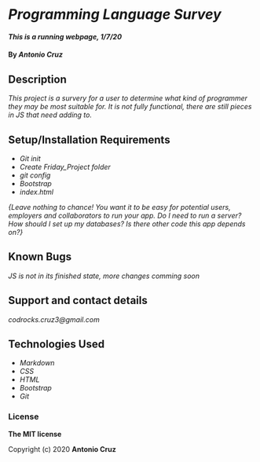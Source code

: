 # _Programming Language Survey_

#### _This is a running webpage, 1/7/20_

#### By _**Antonio Cruz**_

## Description

_This project is a survery for a user to determine what kind of programmer they may be most suitable for. It is not fully functional, there are still pieces in JS that need adding to._

## Setup/Installation Requirements

* _Git init_
* _Create Friday_Project folder_
* _git config_
* _Bootstrap_
* _index.html_

_{Leave nothing to chance! You want it to be easy for potential users, employers and collaborators to run your app. Do I need to run a server? How should I set up my databases? Is there other code this app depends on?}_

## Known Bugs

_JS is not in its finished state, more changes comming soon_

## Support and contact details

_codrocks.cruz3@gmail.com_



## Technologies Used

* _Markdown_
* _CSS_
* _HTML_
* _Bootstrap_
* _Git_

### License

**The MIT license**

Copyright (c) 2020 **Antonio Cruz**